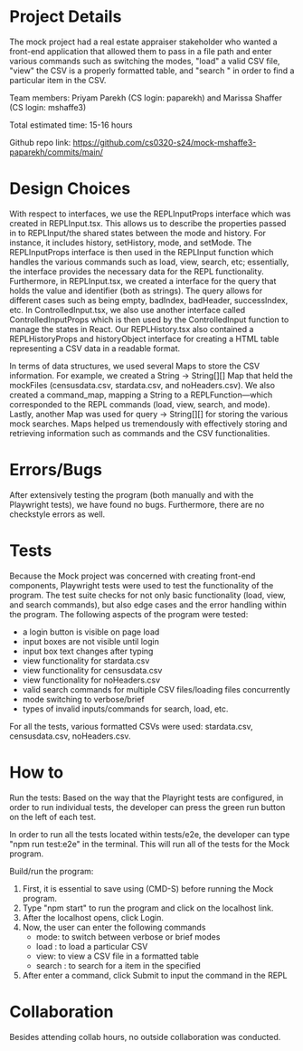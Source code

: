 # Project Details

The mock project had a real estate appraiser stakeholder who wanted a front-end application that allowed them to pass in a file path and enter various commands such as switching the modes, "load" a valid CSV file, "view" the CSV is a properly formatted table, and "search <column> <row>" in order to find a particular item in the CSV.

Team members: Priyam Parekh (CS login: paparekh) and Marissa Shaffer (CS login: mshaffe3)

Total estimated time: 15-16 hours

Github repo link: https://github.com/cs0320-s24/mock-mshaffe3-paparekh/commits/main/

# Design Choices

With respect to interfaces, we use the REPLInputProps interface which was created in REPLInput.tsx. This allows us to describe the properties passed in to REPLInput/the shared states between the mode and history. For instance, it includes history, setHistory, mode, and setMode. The REPLInputProps interface is then used in the REPLInput function which handles the various commands such as load, view, search, etc; essentially, the interface provides the necessary data for the REPL functionality. Furthermore, in REPLInput.tsx, we created a interface for the query that holds the value and identifier (both as strings). The query allows for different cases such as being empty, badIndex, badHeader, successIndex, etc. In ControlledInput.tsx, we also use another interface called ControlledInputProps which is then used by the ControlledInput function to manage the states in React. Our REPLHistory.tsx also contained a REPLHistoryProps and historyObject interface for creating a HTML table representing a CSV data in a readable format.

In terms of data structures, we used several Maps to store the CSV information. For example, we created a String -> String[][] Map that held the mockFiles (censusdata.csv, stardata.csv, and noHeaders.csv). We also created a command_map, mapping a String to a REPLFunction—which corresponded to the REPL commands (load, view, search, and mode). Lastly, another Map was used for query -> String[][] for storing the various mock searches. Maps helped us tremendously with effectively storing and retrieving information such as commands and the CSV functionalities.

# Errors/Bugs

After extensively testing the program (both manually and with the Playwright tests), we have found no bugs. Furthermore, there are no checkstyle errors as well.

# Tests
Because the Mock project was concerned with creating front-end components, Playwright tests were used to test the functionality of the program. The test suite checks for not only basic functionality (load, view, and search commands), but also edge cases and the error handling within the program. The following aspects of the program were tested:
* a login button is visible on page load
* input boxes are not visible until login
* input box text changes after typing
* view functionality for stardata.csv
* view functionality for censusdata.csv
* view functionality for noHeaders.csv
* valid search commands for multiple CSV files/loading files concurrently
* mode switching to verbose/brief
* types of invalid inputs/commands for search, load, etc.

For all the tests, various formatted CSVs were used: stardata.csv, censusdata.csv, noHeaders.csv.


# How to

Run the tests:
Based on the way that the Playright tests are configured, in order to run individual tests, the developer can press the green run button on the left of each test.

In order to run all the tests located within tests/e2e, the developer can type "npm run test:e2e" in the terminal. This will run all of the tests for the Mock program.

Build/run the program:

1. First, it is essential to save using (CMD-S) before running the Mock program.
2. Type "npm start" to run the program and click on the localhost link.
3. After the localhost opens, click Login.
4. Now, the user can enter the following commands
   - mode: to switch between verbose or brief modes
   - load <csv file>: to load a particular CSV
   - view: to view a CSV file in a formatted table
   - search <column> <value>: to search for a <value> item in the <column> specified
5. After enter a command, click Submit to input the command in the REPL

# Collaboration

Besides attending collab hours, no outside collaboration was conducted.
